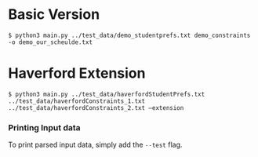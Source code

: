 # Basic Version
```$ python3 main.py ../test_data/demo_studentprefs.txt demo_constraints -o demo_our_scheulde.txt  ```

# Haverford Extension

```$ python3 main.py ../test_data/haverfordStudentPrefs.txt ../test_data/haverfordConstraints_1.txt ../test_data/haverfordConstraints_2.txt —extension```

### Printing Input data

To print parsed input data, simply add the `--test` flag.